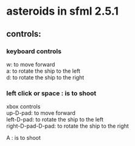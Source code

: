 # asteroids in sfml 2.5.1

## controls:

### keyboard controls<br/>
w: to move forward<br/>
a: to rotate the ship to the left<br/>
d: to rotate the ship to the right<br/>

### left click or space : is to shoot<br/>

xbox controls<br/>
up-D-pad: to move forward<br/>
left-D-pad: to rotate the ship to the left<br/>
right-D-pad-D-pad: to rotate the ship to the right<br/>

A : is to shoot<br/>
